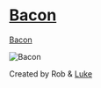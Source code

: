[Bacon](http://www.youtube.com/watch?v=IVQ3wWWYqRk)
=====

[Bacon](http://www.youtube.com/watch?v=IVQ3wWWYqRk)

![Bacon](https://raw.github.com/studioromeo/Bacon/master/bacon.jpg)

Created by Rob & [Luke](https://github.com/MrLuke/)